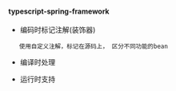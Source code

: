 

#### typescript-spring-framework


- 编码时标记注解(装饰器)
```
   使用自定义注解，标记在源码上， 区分不同功能的bean
```
- 编译时处理

- 运行时支持 
